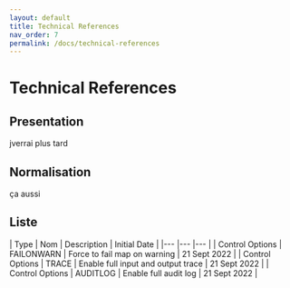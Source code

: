 ```yaml
---
layout: default
title: Technical References
nav_order: 7
permalink: /docs/technical-references
---
```


# Technical References

## Presentation

jverrai plus tard


## Normalisation

ça aussi

## Liste

| Type   	| Nom  	| Description  	| Initial Date  	|
|---	|---	|---	|
| Control Options  	| FAILONWARN   | Force to fail map on warning  	| 21 Sept 2022  	|
| Control Options  	| TRACE   | Enable full input and output trace  	| 21 Sept 2022  	|
| Control Options  	| AUDITLOG   | Enable full audit log  	| 21 Sept 2022  	|
